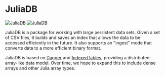 # JuliaDB

[![JuliaDB](https://juliarun-ci.s3.amazonaws.com/push/JuliaComputing/JuliaDB/julia_0_5.svg)](https://juliarun-ci.s3.amazonaws.com/push/JuliaComputing/JuliaDB/julia_0_5.log) [![JuliaDB](https://juliarun-ci.s3.amazonaws.com/push/JuliaComputing/JuliaDB/julia_0_6.svg)](https://juliarun-ci.s3.amazonaws.com/push/JuliaComputing/JuliaDB/julia_0_6.log)

JuliaDB is a package for working with large persistent data sets.
Given a set of CSV files, it builds and saves an index that allows the data to be accessed
efficiently in the future.
It also supports an "ingest" mode that converts data to a more efficient binary format.

JuliaDB is based on [Dagger](https://github.com/JuliaParallel/Dagger.jl) and
[IndexedTables](https://github.com/JuliaComputing/IndexedTables.jl), providing a distributed-array-like
data model.
Over time, we hope to expand this to include dense arrays and other Julia array types.
